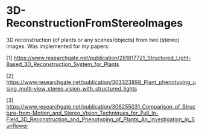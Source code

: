 # 3D-ReconstructionFromStereoImages
3D reconstruction (of plants or any scenes/objects) from two (stereo) images. Was implemented for my papers:

[1] https://www.researchgate.net/publication/281817721_Structured_Light-Based_3D_Reconstruction_System_for_Plants

[2] https://www.researchgate.net/publication/303323898_Plant_phenotyping_using_multi-view_stereo_vision_with_structured_lights

[3] https://www.researchgate.net/publication/306255031_Comparison_of_Structure-from-Motion_and_Stereo_Vision_Techniques_for_Full_In-Field_3D_Reconstruction_and_Phenotyping_of_Plants_An_Investigation_in_Sunflower


